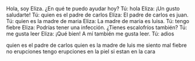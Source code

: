 Hola, soy Eliza. ¿En qué te puedo ayudar hoy?
Tú: hola
Eliza: ¡Un gusto saludarte!
Tú: quien es el padre de carlos
Eliza: El padre de carlos es juan.
Tú: quien es la madre de maria
Eliza: La madre de maria es luisa.
Tú: tengo fiebre
Eliza: Podrías tener una infección. ¿Tienes escalofríos también?
Tú: me gusta leer
Eliza: ¡Qué bien! A mí también me gusta leer.
Tú: adios


quien es el padre de carlos
quien es la madre de luis
me siento mal
fiebre
no
erupciones
tengo erupciones en la piel
si
estan en la cara